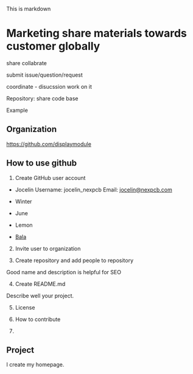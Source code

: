 This is markdown

# Marketing share materials towards customer globally

share 
collabrate

submit issue/question/request

coordinate - disucssion
work on it


Repository: share code base

Example

## Organization

https://github.com/displaymodule

## How to use github

1. Create GitHub user account

- Jocelin
Username: jocelin_nexpcb
Email: jocelin@nexpcb.com

- Winter
- June
- Lemon
- [Bala](https://github.com/oh-bala)

2. Invite user to organization

3. Create repository and add people to repository

Good name and description is helpful for SEO

4. Create README.md

Describe well your project.

5. License

6. How to contribute

7. 

## Project

I create my homepage.

